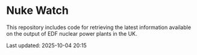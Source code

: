 # Nuke Watch

This repository includes code for retrieving the latest information available on the output of EDF nuclear power plants in the UK.

Last updated: 2025-10-04 20:15